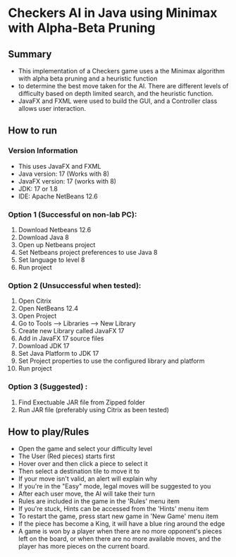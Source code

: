 # Checkers AI in Java using Minimax with Alpha-Beta Pruning

## Summary

* This implementation of a Checkers game uses a the Minimax algorithm with alpha beta pruning and a heuristic function 
* to determine the best move taken for the AI. There are different levels of difficulty based on depth limited search, and the heuristic function.
* JavaFX and FXML were used to build the GUI, and a Controller class allows user interaction.

## How to run

### Version Information

* This uses JavaFX and FXML
* Java version: 17 (Works with 8)
* JavaFX version: 17 (works with 8)
* JDK: 17 or 1.8
* IDE: Apache NetBeans 12.6

### Option 1 (Successful on non-lab PC):
1. Download Netbeans 12.6
2. Download Java 8
3. Open up Netbeans project
4. Set Netbeans project preferences to use Java 8 
5. Set language to level 8
6. Run project


### Option 2 (Unsuccessful when tested):
1. Open Citrix
2. Open NetBeans 12.4
3. Open Project
5. Go to Tools --> Libraries --> New Library
6. Create new Library called JavaFX 17
7. Add in JavaFX 17 source files
8. Download JDK 17 
9. Set Java Platform to JDK 17
10. Set Project properties to use the configured library and platform
11. Run project

### Option 3 (Suggested) :
1. Find Exectuable JAR file from Zipped folder
2. Run JAR file (preferably using Citrix as been tested)

## How to play/Rules

* Open the game and select your difficulty level
* The User (Red pieces) starts first
* Hover over and then click a piece to select it
* Then select a destination tile to move it to
* If your move isn't valid, an alert will explain why
* If you're in the "Easy" mode, legal moves will be suggested to you
* After each user move, the AI will take their turn
* Rules are included in the game in the 'Rules' menu item
* If you're stuck, Hints can be accessed from the 'Hints' menu item
* To restart the game, press start new game in 'New Game' menu item
* If the piece has become a King, it will have a blue ring around the edge
* A game is won by a player when there are no more opponent's pieces left on the board, or when there are no more available moves, and the player has more pieces on the current board.

